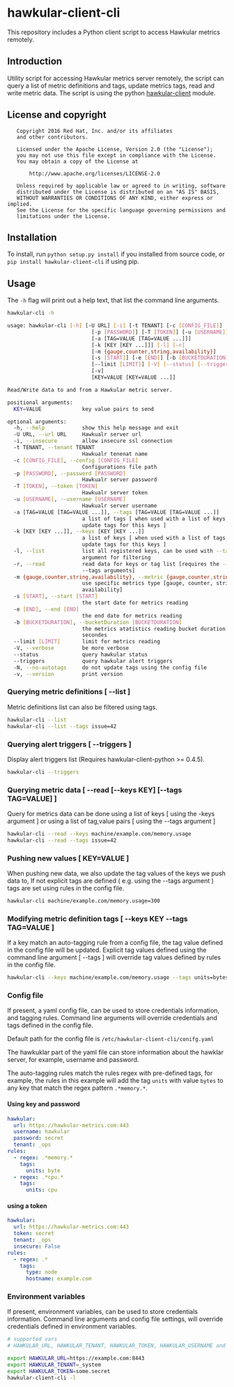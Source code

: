 # hawkular-client-cli

This repository includes a Python client script to access Hawkular metrics remotely.

## Introduction

Utility script for accessing Hawkular metrics server remotely, the script can query
a list of metric definitions and tags, update metrics tags, read and write metric data.
The script is using the python [hawkular-client](https://github.com/hawkular/hawkular-client-python) module.

## License and copyright

```
   Copyright 2016 Red Hat, Inc. and/or its affiliates
   and other contributors.

   Licensed under the Apache License, Version 2.0 (the "License");
   you may not use this file except in compliance with the License.
   You may obtain a copy of the License at

       http://www.apache.org/licenses/LICENSE-2.0

   Unless required by applicable law or agreed to in writing, software
   distributed under the License is distributed on an "AS IS" BASIS,
   WITHOUT WARRANTIES OR CONDITIONS OF ANY KIND, either express or implied.
   See the License for the specific language governing permissions and
   limitations under the License.
```

## Installation

To install, run ``python setup.py install`` if you installed from source code, or ``pip install hawkular-client-cli`` if using pip.

## Usage

The `-h` flag will print out a help text, that list the command line arguments.

```bash
hawkular-cli -h

usage: hawkular-cli [-h] [-U URL] [-i] [-t TENANT] [-c [CONFIG_FILE]]
                           [-p [PASSWORD]] [-T [TOKEN]] [-u [USERNAME]]
                           [-a [TAG=VALUE [TAG=VALUE ...]]]
                           [-k [KEY [KEY ...]]] [-l] [-r]
                           [-m {gauge,counter,string,availability}]
                           [-s [START]] [-e [END]] [-b [BUCKETDURATION]]
                           [--limit [LIMIT]] [-V] [--status] [--triggers] [-N]
                           [-v]
                           [KEY=VALUE [KEY=VALUE ...]]

Read/Write data to and from a Hawkular metric server.

positional arguments:
  KEY=VALUE             key value pairs to send

optional arguments:
  -h, --help            show this help message and exit
  -U URL, --url URL     Hawkualr server url
  -i, --insecure        allow insecure ssl connection
  -t TENANT, --tenant TENANT
                        Hawkualr tenenat name
  -c [CONFIG_FILE], --config [CONFIG_FILE]
                        Configurations file path
  -p [PASSWORD], --password [PASSWORD]
                        Hawkualr server password
  -T [TOKEN], --token [TOKEN]
                        Hawkualr server token
  -u [USERNAME], --username [USERNAME]
                        Hawkualr server username
  -a [TAG=VALUE [TAG=VALUE ...]], --tags [TAG=VALUE [TAG=VALUE ...]]
                        a list of tags [ when used with a list of keys, will
                        update tags for this keys ]
  -k [KEY [KEY ...]], --keys [KEY [KEY ...]]
                        a list of keys [ when used with a list of tags, will
                        update tags for this keys ]
  -l, --list            list all registered keys, can be used with --tags
                        argument for filtering
  -r, --read            read data for keys or tag list [requires the --keys or
                        --tags arguments]
  -m {gauge,counter,string,availability}, --metric {gauge,counter,string,availability}
                        use specific metrics type [gauge, counter, string,
                        availability]
  -s [START], --start [START]
                        the start date for metrics reading
  -e [END], --end [END]
                        the end date for metrics reading
  -b [BUCKETDURATION], --bucketDuration [BUCKETDURATION]
                        the metrics atatistics reading bucket duration in
                        secondes
  --limit [LIMIT]       limit for metrics reading
  -V, --verbose         be more verbose
  --status              query hawkular status
  --triggers            query hawkular alert triggers
  -N, --no-autotags     do not update tags using the config file
  -v, --version         print version

```
### Querying metric definitions [ --list ]
Metric definitions list can also be filtered using tags.

```bash
hawkular-cli --list
hawkular-cli --list --tags issue=42
```

### Querying alert triggers [ --triggers ]
Display alert triggers list (Requires hawkular-client-python >= 0.4.5).

```bash
hawkular-cli --triggers
```

### Querying metric data [ --read [--keys KEY] [--tags TAG=VALUE] ]
Query for metrics data can be done using a list of keys [ using the -keys argument ]
or using a list of tag,value pairs [ using the --tags argument ]

```bash
hawkular-cli --read --keys machine/example.com/memory.usage
hawkular-cli --read --tags issue=42
```

### Pushing new values [ KEY=VALUE ]
When pushing new data, we also update the tag values of the keys we push data to,
If not explicit tags are defined ( e.g. using the --tags argument ) tags are set using
rules in the config file.

```bash
hawkular-cli machine/example.com/memory.usage=300
```

### Modifying metric definition tags [ --keys KEY --tags TAG=VALUE ]
If a key match an auto-tagging rule from a config file, the tag value defined
in the config file will be updated. Explicit tag values defined using the command line
argument [ --tags ] will override tag values defined by rules in the config file.

```bash
hawkular-cli --keys machine/example.com/memory.usage --tags units=bytes
```

### Config file
If present, a yaml config file, can be used to store credentials information, and
tagging rules. Command line arguments will override credentials and tags defined in
the config file.

Default path for the config file is `/etc/hawkular-client-cli/conifg.yaml`

The hawkuklar part of the yaml file can store information about the hawklar server,
for example, username and password.

The auto-tagging rules match the rules regex with pre-defined tags, for example, the rules
in this example will add the tag `units` with value `bytes` to any key that match the regex pattern `.*memory.*`.

#### Using key and password
```yaml
hawkular:
  url: https://hawkular-metrics.com:443
  username: hawkular
  password: secret
  tenant: _ops
rules:
  - regex: .*memory.*
    tags:
      units: byte
  - regex: .*cpu.*
    tags:
      units: cpu
```

#### using a token
```yaml
hawkular:
  url: https://hawkular-metrics.com:443
  token: secret
  tenant: _ops
  insecure: False
rules:
  - regex: .*
    tags:
      type: node
      hostname: example.com
```

### Environment variables
If present, environment variables, can be used to store credentials information. Command line arguments and config file settings, will override credentials defined in environment variables.

```bash
# supported vars
# HAWKULAR_URL, HAWKULAR_TENANT, HAWKULAR_TOKEN, HAWKULAR_USERNAME and HAWKULAR_PASSWORD

export HAWKULAR_URL=https://example.com:8443
export HAWKULAR_TENANT=_system
export HAWKULAR_TOKEN=some.secret
hawkular-client-cli -l
```
